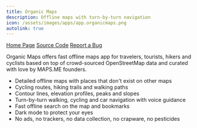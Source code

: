 ```yaml
---
title: Organic Maps
description: Offline maps with turn-by-turn navigation
icon: /assets/images/apps/app.organicmaps.png
autolink: true
---
```


<div class="button-bar" markdown="0">
<a class="btn" href="https://organicmaps.app/">Home Page</a>
<a class="btn" href="https://github.com/organicmaps/organicmaps/tree/HEAD">Source Code</a>
<a class="btn" href="https://github.com/organicmaps/organicmaps/issues">Report a Bug</a>
</div>

Organic Maps offers fast offline maps app for travelers, tourists, hikers and cyclists based on top of crowd-sourced OpenStreetMap data and curated with love by MAPS.ME founders.

* Detailed offline maps with places that don't exist on other maps
* Cycling routes, hiking trails and walking paths
* Contour lines, elevation profiles, peaks and slopes
* Turn-by-turn walking, cycling and car navigation with voice guidance
* Fast offline search on the map and bookmarks
* Dark mode to protect your eyes
* No ads, no trackers, no data collection, no crapware, no pesticides
